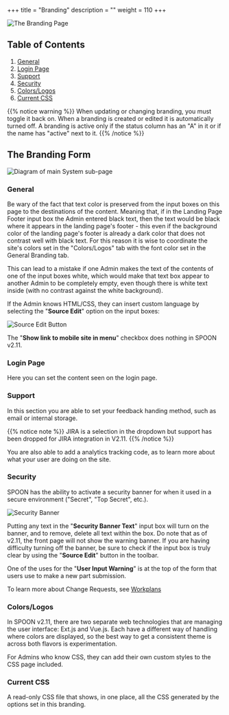 +++
title = "Branding"
description = ""
weight = 110
+++

![The Branding Page](/images/AppAdmin/Branding.png)

## Table of Contents

1. [General](/applicationadmin/branding/#general)
1. [Login Page](/applicationadmin/branding/#login-page)
1. [Support](/applicationadmin/branding/#support)
1. [Security](/applicationadmin/branding/#security)
1. [Colors/Logos](/applicationadmin/branding/#colors-logos)
1. [Current CSS](/applicationadmin/branding/#current-css)

{{% notice warning %}}
When updating or changing branding, you must toggle it back on. When a branding is created or edited it is automatically turned off. A branding is active only if the status column has an "A" in it or if the name has "active" next to it.
{{% /notice %}}

## The Branding Form

![Diagram of main System sub-page](/images/AppAdmin/BrandingMapping.png)

### General

Be wary of the fact that text color is preserved from the input boxes on this page to the destinations of the content. Meaning that, if in the Landing Page Footer input box the Admin entered black text, then the text would be black where it appears in the landing page's footer - this even if the background color of the landing page's footer is already a dark color that does not contrast well with black text. For this reason it is wise to coordinate the site's colors set in the "Colors/Logos" tab with the font color set in the General Branding tab.

This can lead to a mistake if one Admin makes the text of the contents of one of the input boxes white, which would make that text box appear to another Admin to be completely empty, even though there is white text inside (with no contrast against the white background).

If the Admin knows HTML/CSS, they can insert custom language by selecting the "**Source Edit**" option on the input boxes:

![Source Edit Button](/images/AppAdmin/sourceeditbutton.png)

The "**Show link to mobile site in menu**" checkbox does nothing in SPOON v2.11.

### Login Page

Here you can set the content seen on the login page.

### Support

In this section you are able to set your feedback handing method, such as email or internal storage.

{{% notice note %}}
JIRA is a selection in the dropdown but support has been dropped for JIRA integration in V2.11.
{{% /notice %}}

You are also able to add a analytics tracking code, as to learn more about what your user are doing on the site.

### Security

SPOON has the ability to activate a security banner for when it used in a secure environment ("Secret", "Top Secret", etc.).

![Security Banner](/images/AppAdmin/SecurityBanner.png)

Putting any text in the "**Security Banner Text**" input box will turn on the banner, and to remove, delete all text within the box.
Do note that as of v2.11, the front page will not show the warning banner. If you are having difficulty turning off the banner, be sure to check if the input box is truly clear by using the "**Source Edit**" button in the toolbar.

One of the uses for the "**User Input Warning**" is at the top of the form that users use to make a new part submission.

To learn more about Change Requests, see [Workplans](/applicationadmin/workplans)

### Colors/Logos

In SPOON v2.11, there are two separate web technologies that are managing the user interface: Ext.js and Vue.js. Each have a different way of handling where colors are displayed, so the best way to get a consistent theme is across both flavors is experimentation.

For Admins who know CSS, they can add their own custom styles to the CSS page included.

### Current CSS

A read-only CSS file that shows, in one place, all the CSS generated by the options set in this branding.
